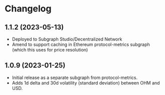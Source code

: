 # Changelog

## 1.1.2 (2023-05-13)

- Deployed to Subgraph Studio/Decentralized Network
- Amend to support caching in Ethereum protocol-metrics subgraph (which this uses for price resolution)

## 1.0.9 (2023-01-25)

- Initial release as a separate subgraph from protocol-metrics.
- Adds 1d delta and 30d volatility (standard deviation) between OHM and USD.
